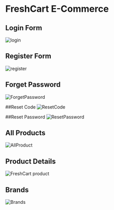 # FreshCart E-Commerce

## Login Form
![login](https://github.com/Aya-Adel-Mohamed/FreshCart/assets/115530179/6757db91-dfdf-4d1c-acd7-d4aec8057ac0)

## Register Form
![register](https://github.com/Aya-Adel-Mohamed/FreshCart/assets/115530179/863a4751-c77d-470d-a324-90e68b48091b)

## Forget Password
![ForgetPassword](https://github.com/Aya-Adel-Mohamed/FreshCart/assets/115530179/0c115c19-3ce1-4ac3-b2ee-69b2a3674851)

##Reset Code
![ResetCode](https://github.com/Aya-Adel-Mohamed/FreshCart/assets/115530179/8e52eb1e-ec63-4722-be2d-bfbe607cb946)

##Reset Password
![ResetPassword](https://github.com/Aya-Adel-Mohamed/FreshCart/assets/115530179/e2147afa-e1ad-4d9d-9582-eb9ad3034150)

## All Products
![AllProduct](https://github.com/Aya-Adel-Mohamed/FreshCart/assets/115530179/006f188d-450c-4b06-bccf-9a15a8bc1e73)

## Product Details
![FreshCart product](https://github.com/Aya-Adel-Mohamed/FreshCart/assets/115530179/fd3bcc26-fe98-47a1-89e7-d6a466cead9e)

## Brands
![Brands](https://github.com/Aya-Adel-Mohamed/FreshCart/assets/115530179/bf395f0e-bd4d-4fb4-b393-516c55bcb29b)







